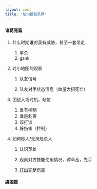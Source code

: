 ```yaml
---
layout: post
title: "如何摆脱黑屏"
---
```


#### 诸葛亮篇

1. 什么时期谁对我有威胁，甚至一套带走

   1. 单杀
   2. gank

2. 对小地图的观察

   1. 队友信号

   2. 队友对手状态信息（血量大招死亡）

3. 团战入场时机，站位
   1. 谁有控制
   2. 谁是刺客
   3. 该打谁
   4. 躲伤害（控制）

4. 如何秒人/无风险杀人

   1. 认识英雄

   2. 观察对方技能使用情况，蹲草丛，先手

   3. [打出完整伤害](./如何打伤害)



#### 虞姬篇


